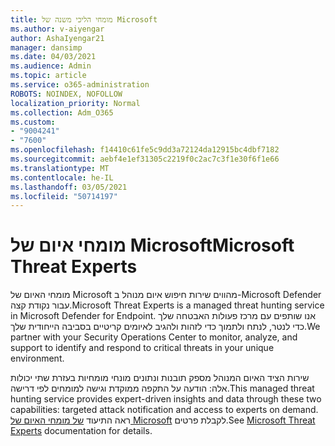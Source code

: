 ```yaml
---
title: מומחי הליכי משנה של Microsoft
ms.author: v-aiyengar
author: AshaIyengar21
manager: dansimp
ms.date: 04/03/2021
ms.audience: Admin
ms.topic: article
ms.service: o365-administration
ROBOTS: NOINDEX, NOFOLLOW
localization_priority: Normal
ms.collection: Adm_O365
ms.custom:
- "9004241"
- "7600"
ms.openlocfilehash: f14410c61fe5c9dd3a72124da12915bc4dbf7182
ms.sourcegitcommit: aebf4e1ef31305c2219f0c2ac7c3f1e30f6f1e66
ms.translationtype: MT
ms.contentlocale: he-IL
ms.lasthandoff: 03/05/2021
ms.locfileid: "50714197"
---
```

# <a name="microsoft-threat-experts"></a><span data-ttu-id="ae09b-102">מומחי איום של Microsoft</span><span class="sxs-lookup"><span data-stu-id="ae09b-102">Microsoft Threat Experts</span></span>

<span data-ttu-id="ae09b-103">מומחי האיום של Microsoft מהווים שירות חיפוש איום מנוהל ב-Microsoft Defender עבור נקודת קצה.</span><span class="sxs-lookup"><span data-stu-id="ae09b-103">Microsoft Threat Experts is a managed threat hunting service in Microsoft Defender for Endpoint.</span></span>  <span data-ttu-id="ae09b-104">אנו שותפים עם מרכז פעולות האבטחה שלך כדי לנטר, לנתח ולתמוך כדי לזהות ולהגיב לאיומים קריטיים בסביבה הייחודית שלך.</span><span class="sxs-lookup"><span data-stu-id="ae09b-104">We partner with your Security Operations Center to monitor, analyze, and support to identify and respond to critical threats in your unique environment.</span></span>

<span data-ttu-id="ae09b-105">שירות הציד האיום המנוהל מספק תובנות ונתונים מונחי מומחיות בעזרת שתי יכולות אלה: הודעה על התקפה ממוקדת וגישה למומחים לפי דרישה.</span><span class="sxs-lookup"><span data-stu-id="ae09b-105">This managed threat hunting service provides expert-driven insights and data through these two capabilities: targeted attack notification and access to experts on demand.</span></span> <span data-ttu-id="ae09b-106">ראה התיעוד [של מומחי האיום של Microsoft](https://docs.microsoft.com/windows/security/threat-protection/microsoft-defender-atp/microsoft-threat-experts) לקבלת פרטים.</span><span class="sxs-lookup"><span data-stu-id="ae09b-106">See [Microsoft Threat Experts](https://docs.microsoft.com/windows/security/threat-protection/microsoft-defender-atp/microsoft-threat-experts) documentation for details.</span></span>
